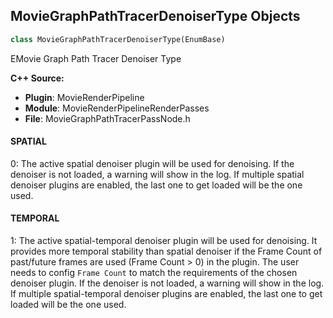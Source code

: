 ## MovieGraphPathTracerDenoiserType Objects

```python
class MovieGraphPathTracerDenoiserType(EnumBase)
```

EMovie Graph Path Tracer Denoiser Type

**C++ Source:**

- **Plugin**: MovieRenderPipeline
- **Module**: MovieRenderPipelineRenderPasses
- **File**: MovieGraphPathTracerPassNode.h

<a id="unreal.MovieGraphPathTracerDenoiserType.SPATIAL"></a>

#### SPATIAL

0: The active spatial denoiser plugin will be used for denoising. If the denoiser is not loaded, a warning will show in the log.
If multiple spatial denoiser plugins are enabled, the last one to get loaded will be the one used.

<a id="unreal.MovieGraphPathTracerDenoiserType.TEMPORAL"></a>

#### TEMPORAL

1: The active spatial-temporal denoiser plugin will be used for denoising. It provides more temporal stability than spatial denoiser
if the Frame Count of past/future frames are used (Frame Count > 0) in the plugin. The user needs to config `Frame Count` to
match the requirements of the chosen denoiser plugin. If the denoiser is not loaded, a warning will show in the log. If multiple
spatial-temporal denoiser plugins are enabled, the last one to get loaded will be the one used.

<a id="unreal.EXRCompressionFormat"></a>